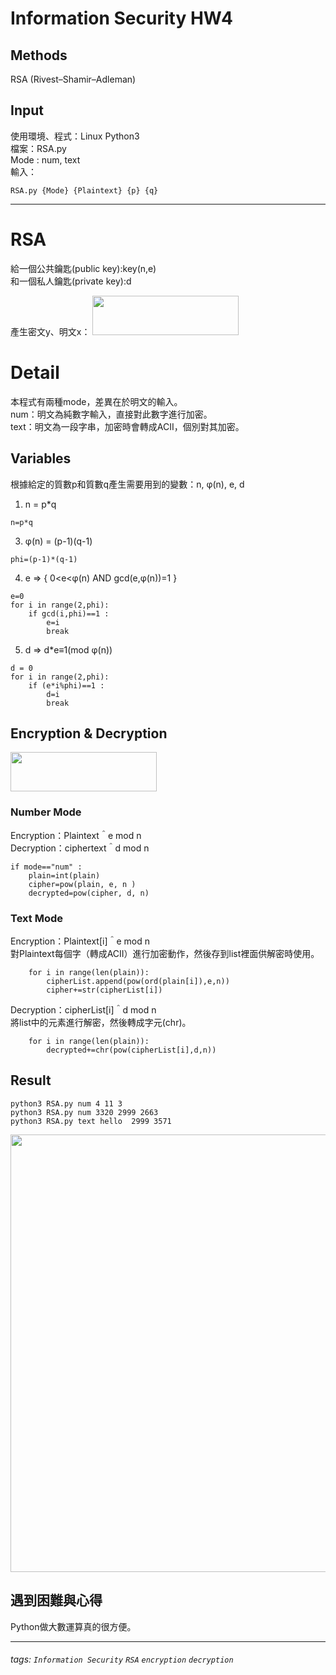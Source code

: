 Information Security HW4
===
## Methods
RSA (Rivest–Shamir–Adleman)  

## Input
使用環境、程式：Linux  Python3  
檔案：RSA.py  
Mode : num, text  
輸入：  
```
RSA.py {Mode} {Plaintext} {p} {q}
```
---
# RSA
給一個公共鑰匙(public key):key(n,e)  
和一個私人鑰匙(private key):d  

產生密文y、明文x： 
<img width="234" height="63" src="https://i.imgur.com/N4ncdb9.png">  
# Detail
本程式有兩種mode，差異在於明文的輸入。  
num：明文為純數字輸入，直接對此數字進行加密。  
text：明文為一段字串，加密時會轉成ACII，個別對其加密。  
## Variables
根據給定的質數p和質數q產生需要用到的變數：n, φ(n), e, d  
1. n = p*q  
```python=8
n=p*q
```
3. φ(n) = (p-1)(q-1)  
```python=10
phi=(p-1)*(q-1)
```
4. e => { 0<e<φ(n) AND gcd(e,φ(n))=1 }
```python=12
e=0
for i in range(2,phi):
    if gcd(i,phi)==1 :
        e=i
        break
```
5. d => d*e≡1(mod φ(n))
```python=18
d = 0
for i in range(2,phi):
    if (e*i%phi)==1 :
        d=i
        break
```

## Encryption & Decryption
<img width="234" height="63" src="https://i.imgur.com/N4ncdb9.png">  

### Number Mode
Encryption：Plaintext＾e mod n  
Decryption：ciphertext＾d mod n  
```python=25
if mode=="num" :
    plain=int(plain)
    cipher=pow(plain, e, n )
    decrypted=pow(cipher, d, n)
```

### Text Mode
Encryption：Plaintext[i]＾e mod n  
對Plaintext每個字（轉成ACII）進行加密動作，然後存到list裡面供解密時使用。  
```python=32
    for i in range(len(plain)):
        cipherList.append(pow(ord(plain[i]),e,n))
        cipher+=str(cipherList[i])
```
Decryption：cipherList[i]＾d mod n  
將list中的元素進行解密，然後轉成字元(chr)。
```python=36
    for i in range(len(plain)):
        decrypted+=chr(pow(cipherList[i],d,n))
```

## Result
```python3 RSA.py num 4 11 3```  
```python3 RSA.py num 3320 2999 2663```  
```python3 RSA.py text hello  2999 3571```  

<img width="650" height="700" src="https://i.imgur.com/EwJQoAC.png">  



## 遇到困難與心得
Python做大數運算真的很方便。  

---

###### tags: `Information Security` `RSA` `encryption` `decryption`


